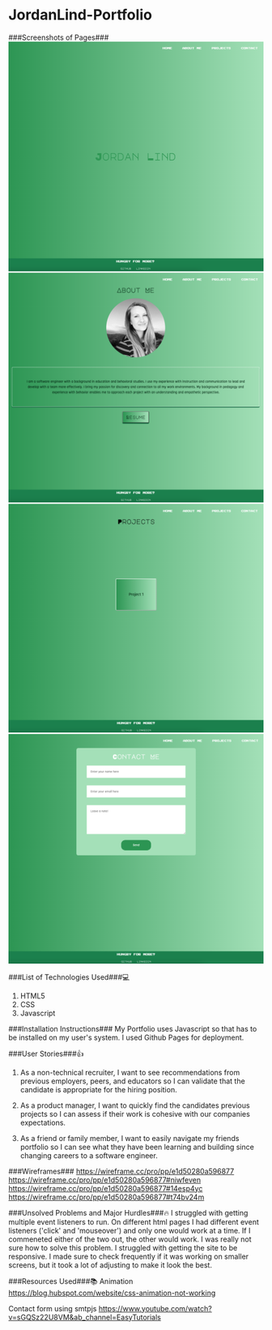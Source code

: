 # JordanLind-Portfolio #

###Screenshots of Pages###
 ![home page](images/Home%20Page.png)
 ![about me](images/About%20me.png)
 ![projects](images/Projects.png)
 ![contact](images/Contact.png)

###List of Technologies Used###:computer:
1. HTML5
2. CSS
3. Javascript


###Installation Instructions###
My Portfolio uses Javascript so that has to be installed on my user's system. I used Github Pages for deployment.

###User Stories###:thumbsup:
1. As a non-technical recruiter, I want to see recommendations from previous employers, peers, and educators so I can validate that the candidate is appropriate for the hiring position.

2. As a product manager, I want to quickly find the candidates previous projects so I can assess if their work is cohesive with our companies expectations.

3. As a friend or family member, I want to easily navigate my friends portfolio so I can see what they have been learning and building since changing careers to a software engineer.

###Wireframes###
https://wireframe.cc/pro/pp/e1d50280a596877
https://wireframe.cc/pro/pp/e1d50280a596877#niwfeven
https://wireframe.cc/pro/pp/e1d50280a596877#14esp4yc
https://wireframe.cc/pro/pp/e1d50280a596877#t74bv24m

###Unsolved Problems and Major Hurdles###:fire:
I struggled with getting multiple event listeners to run. On different html pages I had different event listeners ('click' and 'mouseover') and only one would work at a time. If I commeneted either of the two out, the other would work. I was really not sure how to solve this problem. I struggled with getting the site to be responsive. I made sure to check frequently if it was working on smaller screens, but it took a lot of adjusting to make it look the best.


###Resources Used###:books:
Animation 
https://blog.hubspot.com/website/css-animation-not-working

Contact form using smtpjs
https://www.youtube.com/watch?v=sGQSz22U8VM&ab_channel=EasyTutorials

